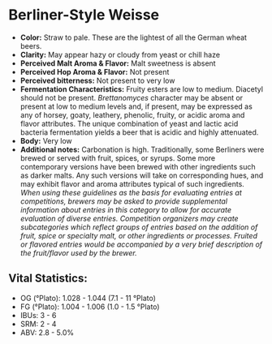 # Berliner-Style Weisse

- **Color:** Straw to pale. These are the lightest of all the German wheat beers.
- **Clarity:** May appear hazy or cloudy from yeast or chill haze
- **Perceived Malt Aroma & Flavor:** Malt sweetness is absent
- **Perceived Hop Aroma & Flavor:** Not present
- **Perceived bitterness:** Not present to very low
- **Fermentation Characteristics:** Fruity esters are low to medium. Diacetyl should not be present. _Brettanomyces_ character may be absent or present at low to medium levels and, if present, may be expressed as any of horsey, goaty, leathery, phenolic, fruity, or acidic aroma and flavor attributes. The unique combination of yeast and lactic acid bacteria fermentation yields a beer that is acidic and highly attenuated.
- **Body:** Very low
- **Additional notes:** Carbonation is high. Traditionally, some Berliners were brewed or served with fruit, spices, or syrups. Some more contemporary versions have been brewed with other ingredients such as darker malts. Any such versions will take on corresponding hues, and may exhibit flavor and aroma attributes typical of such ingredients.<br/>
_When using these guidelines as the basis for evaluating entries at competitions, brewers may be asked to provide supplemental information about entries in this category to allow for accurate evaluation of diverse entries. Competition organizers may create subcategories which reflect groups of entries based on the addition of fruit, spice or specialty malt, or other ingredients or processes. Fruited or flavored entries would be accompanied by a very brief description of the fruit/flavor used by the brewer._

## Vital Statistics:

- OG (°Plato): 1.028 - 1.044 (7.1 - 11 °Plato)
- FG (°Plato): 1.004 - 1.006 (1.0 - 1.5 °Plato)
- IBUs: 3 - 6
- SRM: 2 - 4
- ABV: 2.8 - 5.0% 
